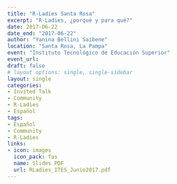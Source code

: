 ```yaml
---
title: "R-Ladies Santa Rosa"
excerpt: "R-Ladies, ¿porqué y para qué?"
date: 2017-06-22
date_end: "2017-06-22"
author: "Yanina Bellini Saibene"
location: "Santa Rosa, La Pampa"
event: "Instituto Tecnológico de Educación Superior"
event_url: 
draft: false
# layout options: single, single-sidebar
layout: single
categories:
- Invited Talk
- Community
- R-Ladies
- Español
tags:
- Español
- Community
- R-Ladies
links:
- icon: images
  icon_pack: fas
  name: Slides PDF
  url: RLadies_ITES_Junio2017.pdf
---
```


